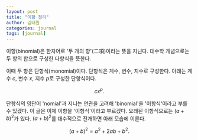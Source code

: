 ```yaml
---
layout: post
title: "이항 정리"
author: 김태원
categories: journal
tags: [journal]
---
```


이항(binomial)은 한자어로 '두 개의 항'(二項)이라는 뜻을 지닌다.
대수학 개념으로는 두 항의 합으로 구성한 다항식을 뜻한다.

이때 두 항은 단항식(monomial)이다. 
단항식은 계수, 변수, 지수로 구성한다.
아래는 계수 $c$, 변수 $x$, 지수 $p$로 구성한 단항식이다.

$$
cx^p.
$$

단항식의 영단어 'nomial'과 지니는 연관을 고려해 'binomial'을 '이항식'이라고 부를 수 있겠다. 
이 글은 이제 이항을 '이항식'이라고 부르겠다.
오래된 이항식으로는 $(a+b)^2$가 있다. 
$(a+b)^2$를 대수적으로 전개하면 아래 모습에 이른다. 

$$
(a+b)^2 = a^2 + 2ab + b^2.
$$
